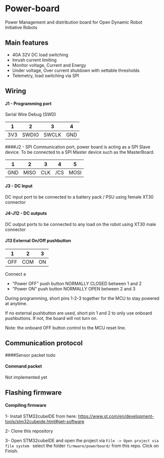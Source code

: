 # Power-board
Power Management and distribution board for Open Dynamic Robot Initiative Robots

## Main features

- 40A 32V DC load switching
- Inrush current limiting
- Monitor voltage, Current and Energy
- Under voltage, Over current shutdown with settable thresholds
- Telemetry, load switching via SPI

## Wiring 

#### J1 - Programming port
Serial Wire Debug (SWD)

| 1 | 2 | 3 | 4 |
|:---:|:---:|:---:|:---:|
| 3V3 |  SWDIO | SWCLK | GND |

####J2 - SPI
Communication port, power board is acting as a SPI Slave device. To be connected to a SPI Master device such as the MasterBoard.

| 1 | 2 | 3 | 4 | 5 |
|:---:|:---:|:---:|:---:|:---:|
| GND | MISO | CLK | /CS | MOSI |

#### J3 - DC Input
DC input port to be connected to a battery pack / PSU using female XT30 connector

#### J4-J12 - DC outputs
DC output ports to be connected to any load on the robot using XT30 male connector

#### J13 External On/Off pushbutton
| 1 | 2 | 3 |
|:---:|:---:|:---:|
| OFF | COM | ON |

Connect a

- "Power OFF" push button NORMALLY CLOSED between 1 and 2
- "Power ON" push button NORMALLY OPEN between 2 and 3

During programming, short pins 1-2-3 together for the MCU to stay powered at anytime.

If no external pushbutton are used, short pin 1 and 2 to only use onboard pushbuttons. If not, the board will not turn on.

Note: the onboard OFF button control to the MCU reset line.

## Communication protocol
####Sensor packet
todo
#### Command packet
Not implemented yet

## Flashing firmware
####  Compiling firmware
1- Install STM32cubeIDE from here: https://www.st.com/en/development-tools/stm32cubeide.html#get-software

2- Clone this repository 

3- Open STM32cubeIDE and open the project via `File -> Open project via file system ` select the folder `firmware/powerboard/` from this repo. Click on Finish.
